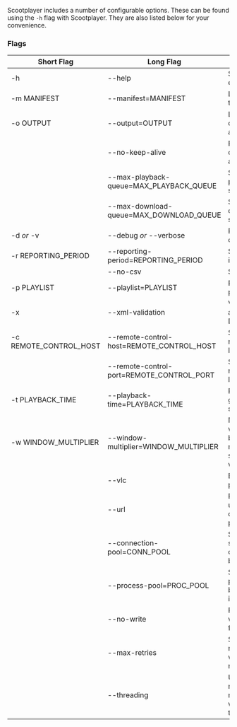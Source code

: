 Scootplayer includes a number of configurable options. These can be found using the `-h` flag with Scootplayer. They are also listed below for your convenience.

### Flags ###

| Short Flag             | Long Flag                                 | Description                                                                              | Default     |
|------------------------|-------------------------------------------|------------------------------------------------------------------------------------------|-------------|
| -h                     | --help                                    | Show this table and exit                                                                 |             |
| -m MANIFEST            | --manifest=MANIFEST                       | Location of manifest to load                                                             |             |
| -o OUTPUT              | --output=OUTPUT                           | Location to store downloaded files and reports                                           | `out/`      |
|                        | --no-keep-alive                           | Prevent HTTP connection pooling and persistency                                          |             |
|                        | --max-playback-queue=MAX_PLAYBACK_QUEUE   | Set maximum size of playback queue in seconds                                            | 60 seconds  |
|                        | --max-download-queue=MAX_DOWNLOAD_QUEUE   | Set maximum size of download queue in seconds                                            | 30 seconds  |
| -d *or* -v             | --debug *or* --verbose                    | Print all output to console                                                              |             |
| -r REPORTING_PERIOD    | --reporting-period=REPORTING_PERIOD       | Set reporting period in seconds                                                          |             |
|                        | --no-csv                                  | Stop CSV writing                                                                         |             |
| -p PLAYLIST            | --playlist=PLAYLIST                       | Playlist of MPDs to play in succession                                                   |             |
| -x                     | --xml-validation                          | Validate the MPD against the MPEG-DASH schema                                            |             |
| -c REMOTE_CONTROL_HOST | --remote-control-host=REMOTE_CONTROL_HOST | Set hostname of the remote controller to listen to                                       | `localhost` |
|                        | --remote-control-port=REMOTE_CONTROL_PORT | Set port of the remote controller to listen to                                           | `5556`      |
| -t PLAYBACK_TIME       | --playback-time=PLAYBACK_TIME             | Playback content for given amount of seconds                                             |             |
| -w WINDOW_MULTIPLIER   | --window-multiplier=WINDOW_MULTIPLIER     | Moving average window calculated by multiplying,maximum segment duration with this value | 5           |
|                        | --vlc                                     | Emulate VLC playback behaviour                                                           |             |
|                        | --url                                     | Parse the URL to unreliably(!) determine playback,bitrate                                |             |
|                        | --connection-pool=CONN_POOL               | Set the amount of simultaneous connections that,can be made                              | 100         |
|                        | --process-pool=PROC_POOL                  | Set the amount of processes that can be used to,fetch the initialisation                 | 4           |
|                        | --no-write                                | Prevent the player writing downloaded files to disk                                      |             |
|                        | --max-retries                             | Set the amount of retries attempted when fetching remote content                         | 3           |
|                        | --threading                               | Use multithreading rather than multiprocessing when downloading the initialisations      |             |
